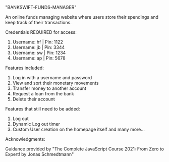 "BANKSWIFT-FUNDS-MANAGER"

An online funds managing website where users store their spendings and keep track of their transactions.

Credentials REQUIRED for access:

1. Username: hf | Pin: 1122
2. Username: jb | Pin: 3344
3. Username: sw | Pin: 1234
4. Username: ap | Pin: 5678



Features included:

1. Log in with a username and password
2. View and sort their monetary movements
3. Transfer money to another account
4. Request a loan from the bank
5. Delete their account


Features that still need to be added:

1. Log out
2. Dynamic Log out timer
3. Custom User creation on the homepage itself
and many more...


Acknowledgments:

Guidance provided by "The Complete JavaScript Course 2021: From Zero to Expert! by Jonas Schmedtmann"
